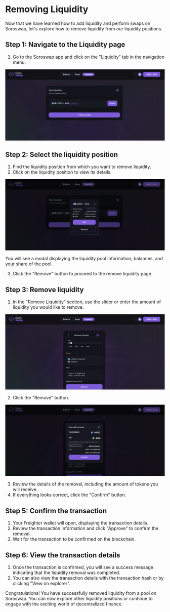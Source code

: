 # Removing Liquidity

Now that we have learned how to add liquidity and perform swaps on Soroswap, let's explore how to remove liquidity from our liquidity positions.

## Step 1: Navigate to the Liquidity page

1. Go to the Soroswap app and click on the "Liquidity" tab in the navigation menu.

![Liquidity page](images/liquidity1.png)

## Step 2: Select the liquidity position

1. Find the liquidity position from which you want to remove liquidity.
2. Click on the liquidity position to view its details.

![Select liquidity position](images/liquidity2.png)

You will see a modal displaying the liquidity pool information, balances, and your share of the pool.

3. Click the "Remove" button to proceed to the remove liquidity page.

## Step 3: Remove liquidity

1. In the "Remove Liquidity" section, use the slider or enter the amount of liquidity you would like to remove.

![Remove liquidity](images/liquidity3.png)

2. Click the "Remove" button.

![Confirm removal](images/liquidity4.png)

3. Review the details of the removal, including the amount of tokens you will receive.
4. If everything looks correct, click the "Confirm" button.

## Step 5: Confirm the transaction

1. Your Freighter wallet will open, displaying the transaction details.
2. Review the transaction information and click "Approve" to confirm the removal.
3. Wait for the transaction to be confirmed on the blockchain.

## Step 6: View the transaction details

1. Once the transaction is confirmed, you will see a success message indicating that the liquidity removal was completed.
2. You can also view the transaction details with the transaction hash or by clicking "View on explorer".

Congratulations! You have successfully removed liquidity from a pool on Soroswap. You can now explore other liquidity positions or continue to engage with the exciting world of decentralized finance.
